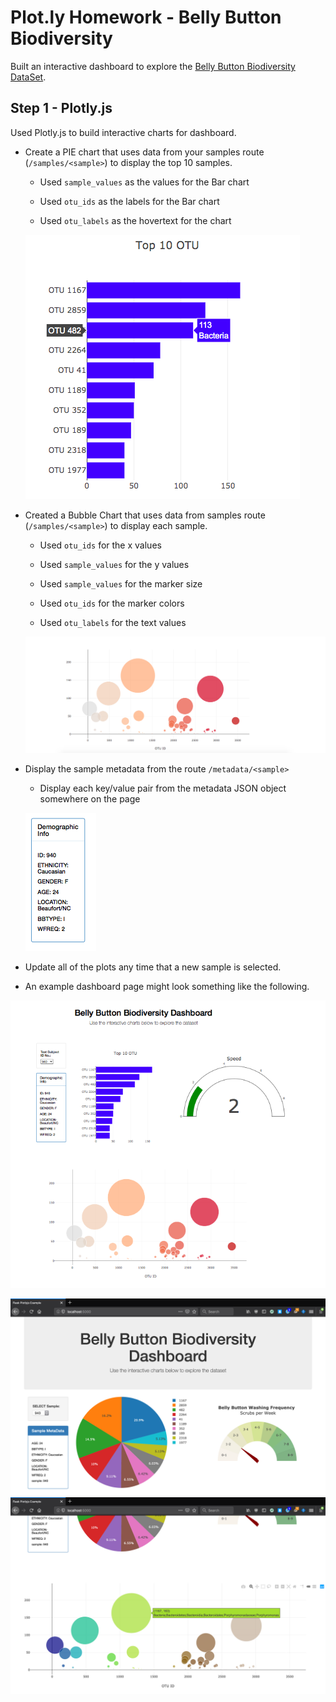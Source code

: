 # Plot.ly Homework - Belly Button Biodiversity

Built an interactive dashboard to explore the [Belly Button Biodiversity DataSet](https://monalipatel.github.io/Interactive-Visualizations-and-Dashboards).

## Step 1 - Plotly.js

Used Plotly.js to build interactive charts for  dashboard.

* Create a PIE chart that uses data from your samples route (`/samples/<sample>`) to display the top 10 samples.

  * Used `sample_values` as the values for the Bar chart

  * Used `otu_ids` as the labels for the Bar chart

  * Used `otu_labels` as the hovertext for the chart

  ![Bar Chart](Images/Bar_chart.png)

* Created a Bubble Chart that uses data from samples route (`/samples/<sample>`) to display each sample.

  * Used `otu_ids` for the x values

  * Used `sample_values` for the y values

  * Used `sample_values` for the marker size

  * Used `otu_ids` for the marker colors

  * Used `otu_labels` for the text values

  ![Bubble Chart](Images/Bubble_Chart.png)

* Display the sample metadata from the route `/metadata/<sample>`

  * Display each key/value pair from the metadata JSON object somewhere on the page
  
  ![Demographic Info](Images/Demo_Info.png)

* Update all of the plots any time that a new sample is selected.

* An example dashboard page might look something like the following.

 ![example Dashboard](Images/Final.png)

![Example Dashboard Page](Images/dashboard_part1.png)
![Example Dashboard Page](Images/dashboard_part2.png)

